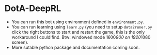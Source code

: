 # DotA-DeepRL

- You can run this bot using environment defined in `environment.py`.
- You can run learning using `learn.py`
(you need to setup `dota2runer.py` click the right buttons to start and restart the game, this is the only workaround I could find. Btw: windowed mode 1600*900 on 1920*1080 screen). 
- More sutable python package and documentation coming soon.
